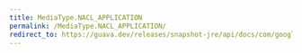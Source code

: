```yaml
---
title: MediaType.NACL_APPLICATION
permalink: /MediaType.NACL_APPLICATION/
redirect_to: https://guava.dev/releases/snapshot-jre/api/docs/com/google/common/net/MediaType.html#NACL_APPLICATION
---
```

